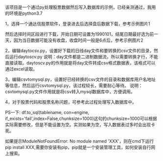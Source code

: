 
该项目是一个通过py处理股票数据然后写入数据库的示例，已经亲测通过，我用的环境是python3.7

1，选择一个通达信股票软件，登录进去后选择盘后数据下载，参考示例图片1

然后选择时间区段进行下载，开始日期可设置为1990101，结尾日期最好选为前一天，因为当日数据可能没有收盘，收盘时间一般是6点后，参考示例图片2

2，编辑daytocsv.py，设置好下载的日线day文件和要转换的csv文件的目录，然后运行daytoscv.py
  说明：day文件都是二进制数据流，所以需要转换才行，不能直接读取。daytoscv.py的作用就是将day文件转成csv格式数据表，该格式可以通过excel读取。
  
  
3，编辑csvtomysql.py，设置好已经转换的csv文件的目录和数据库用户名地址等信息，然后运行csvtomysql.py，该过程较长，需要耐心等待。
  说明：csvtomysql.py文件作用就是将csv转入mysql数据库中，方便调用。

4，对于股票代码和股票名称问题，可参考此过程处理写入数据库中。

PS一下:
df.to_sql(tablename, con=engine, if_exists='fail',index=False,chunksize=1000)这句的chunksize=1000可以根据实际需要修改，但是不能设置为空。实测如果为空，写入数据表过多时会出现卡死。

如果提示ModuleNotFoundError: No module named 'XXX'，则在cmd下运行pip install XXX,需要你安装有pip，pip就是一个安装管理工具，如何安装自行网上搜索。


